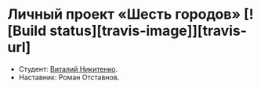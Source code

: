 # Личный проект «Шесть городов» [![Build status][travis-image]][travis-url]

* Студент: [Виталий Никитенко](https://up.htmlacademy.ru/react/6/user/1378865).
* Наставник: Роман Отставнов.

